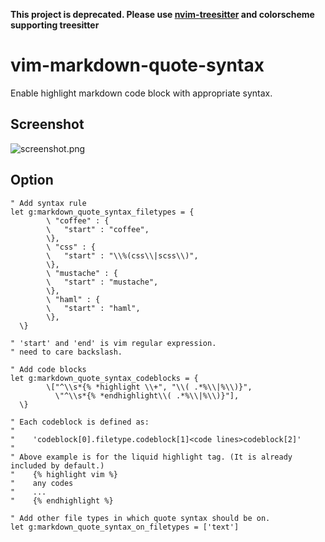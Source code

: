 **This project is deprecated. Please use [nvim-treesitter](https://github.com/nvim-treesitter/nvim-treesitter) and colorscheme supporting treesitter**

# vim-markdown-quote-syntax

Enable highlight markdown code block with appropriate syntax.

## Screenshot

![screenshot.png](screenshot.png)

## Option

```vim
" Add syntax rule
let g:markdown_quote_syntax_filetypes = {
        \ "coffee" : {
        \   "start" : "coffee",
        \},
        \ "css" : {
        \   "start" : "\\%(css\\|scss\\)",
        \},
        \ "mustache" : {
        \   "start" : "mustache",
        \},
        \ "haml" : {
        \   "start" : "haml",
        \},
  \}

" 'start' and 'end' is vim regular expression.
" need to care backslash.

" Add code blocks
let g:markdown_quote_syntax_codeblocks = {
        \["^\\s*{% *highlight \\+", "\\( .*%\\|%\\)}",
          \"^\\s*{% *endhighlight\\( .*%\\|%\\)}"],
  \}

" Each codeblock is defined as:
"
"    'codeblock[0].filetype.codeblock[1]<code lines>codeblock[2]'
"
" Above example is for the liquid highlight tag. (It is already included by default.)
"    {% highlight vim %}
"    any codes
"    ...
"    {% endhighlight %}

" Add other file types in which quote syntax should be on.
let g:markdown_quote_syntax_on_filetypes = ['text']

```

